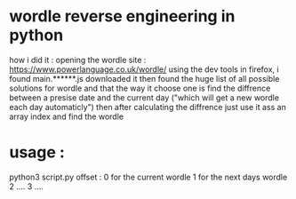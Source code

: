 # wordle reverse engineering in python
 
how i did it :
 opening the wordle site : https://www.powerlanguage.co.uk/wordle/
using the dev tools in firefox, i found main.******.js
downloaded it then found the huge list of all possible solutions for wordle 
and that the way it choose one is find the diffrence between a presise date and the current day ("which will get a new wordle each day automaticly")
then after calculating the diffrence just use it ass an array index and find the wordle

<H1>usage : </H1>
python3 script.py
offset : 0 for the current wordle
         1 for the next days wordle
         2 ....
         3 ....
